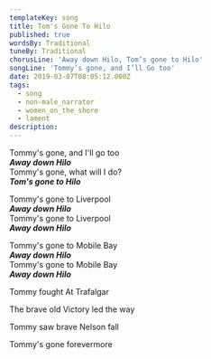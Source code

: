 ```yaml
---
templateKey: song
title: Tom's Gone To Hilo
published: true
wordsBy: Traditional
tuneBy: Traditional
chorusLine: 'Away down Hilo, Tom’s gone to Hilo'
songLine: 'Tommy’s gone, and I’ll Go too'
date: 2019-03-07T08:05:12.000Z
tags:
  - song
  - non-male_narrator
  - women_on_the_shore
  - lament
description:
---
```

Tommy's gone, and I'll go too\
***Away down Hilo***\
Tommy's gone, what will I do?\
***Tom's gone to Hilo***

Tommy's gone to Liverpool\
***Away down Hilo***\
Tommy's gone to Liverpool\
***Away down Hilo***

Tommy's gone to Mobile Bay\
***Away down Hilo***\
Tommy's gone to Mobile Bay\
***Away down Hilo***

Tommy fought At Trafalgar

The brave old Victory led the way

Tommy saw brave Nelson fall

Tommy's gone forevermore
